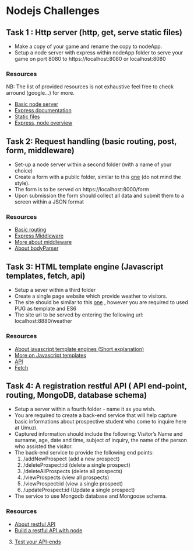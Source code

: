 

# Nodejs Challenges


## Task 1 : Http server (http, get, serve static files)   


- Make a copy of your game and rename the copy to nodeApp.
-  Setup a node server with express within nodeApp folder  to serve your game on port 8080 to  https://localhost:8080 or localhost:8080

### Resources

NB: The list of provided resources is not exhaustive feel free to check arround (google...) for more.

- [Basic node server](https://nodejs.org/en/docs/guides/getting-started-guide/)
- [Express documentation](https://expressjs.com/)
- [Static files](https://expressjs.com/en/starter/static-files.html)
- [Express, node overview](https://www.tutorialspoint.com/nodejs/nodejs_express_framework.htm)




## Task 2: Request handling (basic routing, post, form, middleware)

- Set-up a node server  within a second folder (with a name of your choice)
- Create a form with a public folder, similar to this [one](https://ibm.co/2DecgXY) (do not mind the style). 
- The form is to be served on  https://localhost:8000/form
- Upon submission the form should collect all data and submit them to a screen within a JSON format

### Resources

- [Basic routing](https://expressjs.com/en/starter/basic-routing.html)
- [Express Middleware](https://expressjs.com/en/guide/using-middleware.html)
- [More about middleware](http://bit.ly/2Ivqojf)
- [About bodyParser](http://bit.ly/2PaKoZD)

## Task 3: HTML template engine  (Javascript templates, fetch, api)

- Setup a sever within a third folder
- Create a single page website which provide weather to visitors. 
- The site should be similar to this [one](https://cdn-images-1.medium.com/max/1400/0*e-_dbhFTqw7WMHwg.png) , however you are required to used PUG as template and ES6 
- The site url to be served by entering the following url: localhost:8880/weather

### Resources

- [About javascript template engines (Short explanation)](https://stackoverflow.com/questions/9547028/what-is-a-template-engine)
- [More on Javascript templates](https://www.sitepoint.com/overview-javascript-templating-engines/)
- [API](https://medium.freecodecamp.org/what-is-an-api-in-english-please-b880a3214a82)
- [Fetch](https://scotch.io/tutorials/how-to-use-the-javascript-fetch-api-to-get-data)


## Task 4: A registration restful API ( API end-point, routing, MongoDB, database schema)

- Setup a server within a fourth folder - name it as you wish.
- You are required to create a back-end service that will help capture basic informations about prospective student who come to inquire here at Umuzi. 
- Captured information should include the following: Visitor’s Name and surname, age, date and time, subject of inquiry, the name of the person who assisted the visitor. 
- The back-end service to provide the following end points:
    1. /addNewProspect (add a new prospect)
    2. /deleteProspect:id (delete a single prospect)
    3. /deleteAllProspects (delete all prospects)
    4. /viewProspects (view all prospects)
    5. /viewProspect:id (view a single prospect)
    6. /updateProspect:id (Update a single prospect)
- The service to use Mongodb database and Mongoose schema.

### Resources 

- [About restful API](https://searchmicroservices.techtarget.com/definition/RESTful-API)
- [Build a restful API with node](https://medium.com/@purposenigeria/build-a-restful-api-with-node-js-and-express-js-d7e59c7a3dfb )

3. [Test your API-ends](https://www.getpostman.com/)





